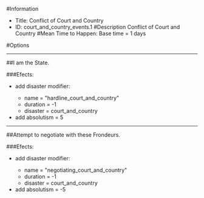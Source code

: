 #Information
 - Title: Conflict of Court and Country
 - ID: court_and_country_events.1
#Description
Conflict of Court and Country
#Mean Time to Happen:
Base time = 1 days

#Options

___
##I am the State.

###Efects:<ul><li>add disaster modifier:</li><ul><li>name = "hardline_court_and_country"</li><li>duration = -1</li><li>disaster = court_and_country</li></ul><li>add absolutism = 5</li></ul>

___
##Attempt to negotiate with these Frondeurs.

###Efects:<ul><li>add disaster modifier:</li><ul><li>name = "negotiating_court_and_country"</li><li>duration = -1</li><li>disaster = court_and_country</li></ul><li>add absolutism = -5</li></ul>
